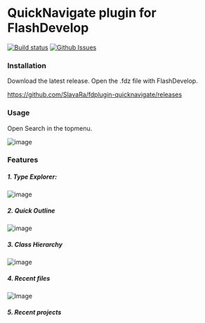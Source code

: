 QuickNavigate plugin for FlashDevelop
========================
[![Build status](https://ci.appveyor.com/api/projects/status/2ilh8bc97hl52hye?svg=true)](https://ci.appveyor.com/project/slavara/fdplugin-quicknavigate)
[![Github Issues](https://img.shields.io/github/issues/SlavaRa/fdplugin-quicknavigate.svg)](https://github.com/SlavaRa/fdplugin-quicknavigate/issues)

### Installation

Download the latest release. Open the .fdz file with FlashDevelop.

https://github.com/SlavaRa/fdplugin-quicknavigate/releases

### Usage 

Open Search in the topmenu.

![image](https://cloud.githubusercontent.com/assets/576184/11501695/7f45d91a-9836-11e5-98d1-8eb4c59c29ec.png)

### Features


##### 1. Type Explorer:
![image](https://cloud.githubusercontent.com/assets/576184/11501741/ed1b7008-9836-11e5-85d4-31e7062af9a3.png)

##### 2. Quick Outline
![image](https://cloud.githubusercontent.com/assets/576184/11501767/0318a150-9837-11e5-8165-81c8a303a3e2.png)

##### 3. Class Hierarchy
![image](https://cloud.githubusercontent.com/assets/576184/11501841/74c13808-9837-11e5-9772-936b31f57966.png)

##### 4. Recent files
![Image](https://dl.dropboxusercontent.com/u/63456010/GitHub/QuickNavigate/OpenRecentFiles.gif)

##### 5. Recent projects

